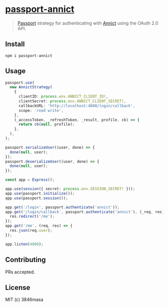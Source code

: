 # [passport-annict]

> [Passport][passport] strategy for authenticating with [Annict][annict] using the OAuth 2.0 API.

[passport-annict]: https://www.npmjs.com/package/passport-annict
[passport]: http://www.passportjs.org/
[annict]: http://annict.jp/

## Install

```
npm i passport-annict
```

## Usage

```ts
passport.use(
  new AnnictStrategy(
    {
      clientID: process.env.ANNICT_CLIENT_ID!,
      clientSecret: process.env.ANNICT_CLIENT_SECRET!,
      callbackURL: 'http://localhost:4000/login/callback',
      scope: 'read write',
    },
    (_accessToken, _refreshToken, _result, profile, cb) => {
      return cb(null, profile);
    },
  ),
);

passport.serializeUser((user, done) => {
  done(null, user);
});
passport.deserializeUser((user, done) => {
  done(null, user);
});
```

```ts
const app = Express();

app.use(session({ secret: process.env.SESSION_SECRET! }));
app.use(passport.initialize());
app.use(passport.session());

app.get('/login', passport.authenticate('annict'));
app.get('/login/callback', passport.authenticate('annict'), (_req, res) => {
  res.redirect('/me');
});
app.get('/me', (req, res) => {
  res.json(req.user);
});

app.listen(4000);
```

## Contributing

PRs accepted.

## License

MIT (c) 3846masa
